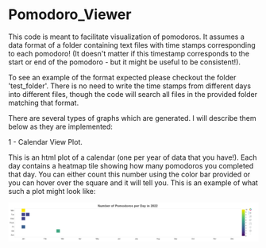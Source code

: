 # Pomodoro_Viewer

This code is meant to facilitate visualization of pomodoros.  It assumes a data
format of a folder containing text files with time stamps corresponding to each
pomodoro! (It doesn't matter if this timestamp corresponds to the start or end
of the pomodoro - but it might be useful to be consistent!).

To see an example of the format expected please checkout the folder
'test_folder'.  There is no need to write the time stamps from different days
into different files, though the code will search all files in the provided
folder matching that format.

There are several types of graphs which are generated. I will describe them
below as they are implemented:

1 - Calendar View Plot.

This is an html plot of a calendar (one per year of data that you have!).  Each
day contains a heatmap tile showing how many pomodoros you completed that day.
You can either count this number using the color bar provided or you can hover
over the square and it will tell you. This is an example of what such a plot
might look like:

![An Example of the Calendar Heatmap Plot](images/calendar_plot_example.png)
